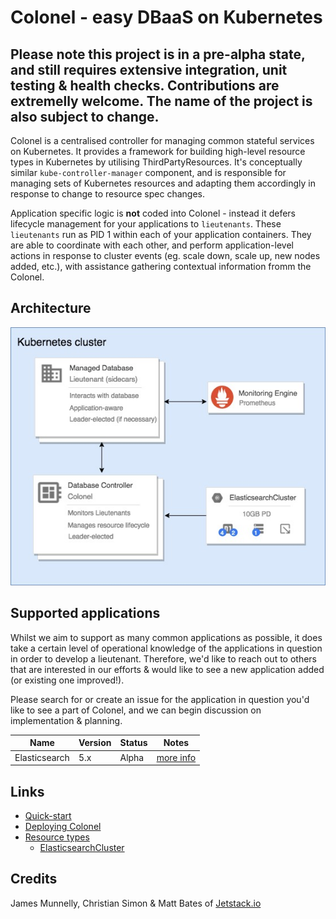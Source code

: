 # Colonel - easy DBaaS on Kubernetes

## Please note this project is in a pre-alpha state, and still requires extensive integration, unit testing & health checks. Contributions are extremelly welcome. The name of the project is also subject to change.

Colonel is a centralised controller for managing common stateful services on Kubernetes.
It provides a framework for building high-level resource types in Kubernetes by utilising
ThirdPartyResources. It's conceptually similar `kube-controller-manager` component, and is
responsible for managing sets of Kubernetes resources and adapting them accordingly in response
to change to resource spec changes.

Application specific logic is **not** coded into Colonel - instead it defers lifecycle management
for your applications to `lieutenants`. These `lieutenants` run as PID 1 within each of your
application containers. They are able to coordinate with each other, and perform application-level
actions in response to cluster events (eg. scale down, scale up, new nodes added, etc.), with assistance
gathering contextual information fromm the Colonel.

## Architecture

![alt text](docs/arch.jpg "Logo Title Text 1")

## Supported applications

Whilst we aim to support as many common applications as possible, it does take a certain level of operational
knowledge of the applications in question in order to develop a lieutenant. Therefore, we'd like to reach out
to others that are interested in our efforts & would like to see a new application added (or existing one improved!).

Please search for or create an issue for the application in question you'd like to see a part of Colonel,
and we can begin discussion on implementation & planning.

| Name          | Version   | Status    | Notes                                                             |
| ------------- | --------- | --------- | ----------------------------------------------------------------- |
| Elasticsearch | 5.x       | Alpha     | [more info](docs/supported-types/elasticsearch-cluster.md#notes)  |

## Links

* [Quick-start](docs/quick-start)
* [Deploying Colonel](docs/deploy.md)
* [Resource types](docs/supported-types/README.md)
  * [ElasticsearchCluster](docs/supported-types/elasticsearch-cluster.md)

## Credits

James Munnelly, Christian Simon & Matt Bates of [Jetstack.io](https://www.jetstack.io/)

